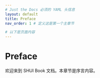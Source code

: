 ```yaml
---
# Just the Docs 必须的 YAML 头信息
layout: default
title: Preface
nav_order: 1 # 定义这是第一个主章节

# 以下是页面内容
---
```

# Preface

欢迎来到 SHUI Book 文档。本章节是序言内容。